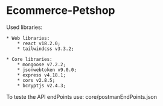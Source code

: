 # Ecommerce-Petshop
Used libraries:

	* Web libraries: 
		* react v18.2.0;
		* tailwindcss v3.3.2;
		
	* Core libraries: 
		* mongoose v7.2.2;
		* jsonwebtoken v9.0.0;
		* express v4.18.1;
		* cors v2.8.5;
		* bcryptjs v2.4.3;

  To teste the API endPoints use: core/postmanEndPoints.json

